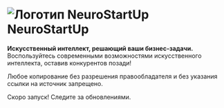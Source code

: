 # ![Логотип NeuroStartUp](img/NeuroStartUpIcon.png) NeuroStartUp

**Искусственный интеллект, решающий ваши бизнес-задачи.** Воспользуйтесь современными возможностями искусственного интеллекта, оставив конкурентов позади!


Любое копирование без разрешения правообладателя и без указания ссылки на источник запрещено.

Скоро запуск! Следите за обновлениями.